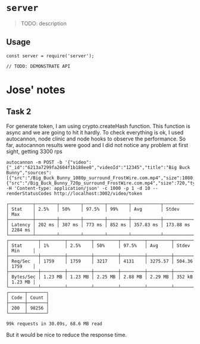 # `server`

> TODO: description

## Usage

```
const server = require('server');

// TODO: DEMONSTRATE API
```

# Jose' notes
## Task 2
For generate token, I am using crypto.createHash function. This function is async and we are going to hit it hardly.
To check everything is ok, I used autocannon, node clinic and node hooks to observe the performance.
So far, autocannon results were good and I did not notice any problem at first sight,
getting 3300 rps

```
autocannon -m POST -b '{"video":{"_id":"6213a7299fa2604f1b188ee0","videoId":"12345","title":"Big Buck Bunny","sources":[{"src":"/Big_Buck_Bunny_1080p_surround_FrostWire.com.mp4","size":1080,"type":"video/mp4"},{"src":"/Big_Buck_Bunny_720p_surround_FrostWire.com.mp4","size":720,"type":"video/mp4"}]}}' -H 'Content-type: application/json' -c 1000 -p 1 -d 10 --renderStatusCodes http://localhost:3002/video/token

┌─────────┬────────┬────────┬────────┬────────┬───────────┬───────────┬─────────┐
│ Stat    │ 2.5%   │ 50%    │ 97.5%  │ 99%    │ Avg       │ Stdev     │ Max     │
├─────────┼────────┼────────┼────────┼────────┼───────────┼───────────┼─────────┤
│ Latency │ 202 ms │ 307 ms │ 773 ms │ 852 ms │ 357.83 ms │ 173.88 ms │ 2284 ms │
└─────────┴────────┴────────┴────────┴────────┴───────────┴───────────┴─────────┘
┌───────────┬─────────┬─────────┬─────────┬─────────┬─────────┬────────┬─────────┐
│ Stat      │ 1%      │ 2.5%    │ 50%     │ 97.5%   │ Avg     │ Stdev  │ Min     │
├───────────┼─────────┼─────────┼─────────┼─────────┼─────────┼────────┼─────────┤
│ Req/Sec   │ 1759    │ 1759    │ 3217    │ 4131    │ 3275.57 │ 504.36 │ 1759    │
├───────────┼─────────┼─────────┼─────────┼─────────┼─────────┼────────┼─────────┤
│ Bytes/Sec │ 1.23 MB │ 1.23 MB │ 2.25 MB │ 2.88 MB │ 2.29 MB │ 352 kB │ 1.23 MB │
└───────────┴─────────┴─────────┴─────────┴─────────┴─────────┴────────┴─────────┘
┌──────┬───────┐
│ Code │ Count │
├──────┼───────┤
│ 200  │ 98256 │
└──────┴───────┘

99k requests in 30.09s, 68.6 MB read
```

But it would be nice to reduce the response time.
